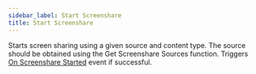 ```yaml
---
sidebar_label: Start Screenshare
title: Start Screenshare
---
```

Starts screen sharing using a given source and content type. The source should be obtained using the Get Screenshare Sources function. Triggers [On Screenshare Started](../Events/on-screenshare-started) event if successful.